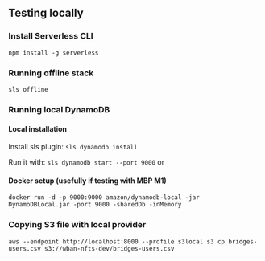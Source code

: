 

## Testing locally

### Install Serverless CLI
`npm install -g serverless`

### Running offline stack
`sls offline`

### Running local DynamoDB

#### Local installation
Install sls plugin:
`sls dynamodb install`

Run it with:
`sls dynamodb start --port 9000` or

#### Docker setup (usefully if testing with MBP M1)
`docker run -d -p 9000:9000 amazon/dynamodb-local -jar DynamoDBLocal.jar -port 9000 -sharedDb -inMemory`

### Copying S3 file with local provider
`aws --endpoint http://localhost:8000 --profile s3local s3 cp bridges-users.csv s3://wban-nfts-dev/bridges-users.csv`
